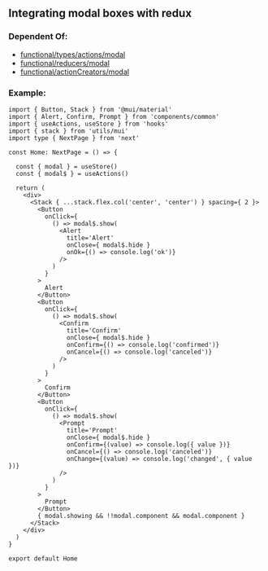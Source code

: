 ## Integrating modal boxes with redux

### Dependent Of:
- [functional/types/actions/modal](https://github.com/Braint-Tech/template-web/tree/main/components/functional/types/actions/modal)
- [functional/reducers/modal](https://github.com/Braint-Tech/template-web/tree/main/components/functional/reducers/modal)
- [functional/actionCreators/modal](https://github.com/Braint-Tech/template-web/tree/main/components/functional/actionCreators/modal)

### Example:
```tsx
import { Button, Stack } from '@mui/material'
import { Alert, Confirm, Prompt } from 'components/common'
import { useActions, useStore } from 'hooks'
import { stack } from 'utils/mui'
import type { NextPage } from 'next'

const Home: NextPage = () => {

  const { modal } = useStore()
  const { modal$ } = useActions()

  return (
    <div>
      <Stack { ...stack.flex.col('center', 'center') } spacing={ 2 }>
        <Button
          onClick={
            () => modal$.show(
              <Alert 
                title='Alert'
                onClose={ modal$.hide }
                onOk={() => console.log('ok')}
              />
            )
          }
        >
          Alert
        </Button>
        <Button
          onClick={
            () => modal$.show(
              <Confirm 
                title='Confirm'
                onClose={ modal$.hide }
                onConfirm={() => console.log('confirmed')}
                onCancel={() => console.log('canceled')}
              />
            )
          }
        >
          Confirm
        </Button>
        <Button
          onClick={
            () => modal$.show(
              <Prompt
                title='Prompt'
                onClose={ modal$.hide }
                onConfirm={(value) => console.log({ value })}
                onCancel={() => console.log('canceled')}
                onChange={(value) => console.log('changed', { value })}
              />
            )
          }
        >
          Prompt
        </Button>
        { modal.showing && !!modal.component && modal.component }
      </Stack>
    </div>
  )
}

export default Home
```